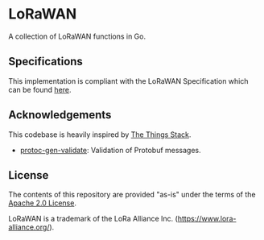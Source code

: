 # LoRaWAN

A collection of LoRaWAN functions in Go.

## Specifications

This implementation is compliant with the LoRaWAN Specification which can be found [here](https://lora-alliance.org/lorawan-for-developers).

## Acknowledgements

This codebase is heavily inspired by [The Things Stack](https://github.com/thethingsnetwork/lorawan-stack).

- [protoc-gen-validate](https://github.com/envoyproxy/protoc-gen-validate): Validation of Protobuf messages.

## License

The contents of this repository are provided "as-is" under the terms of the [Apache 2.0 License](./LICENSE).

LoRaWAN is a trademark of the LoRa Alliance Inc. (https://www.lora-alliance.org/).
